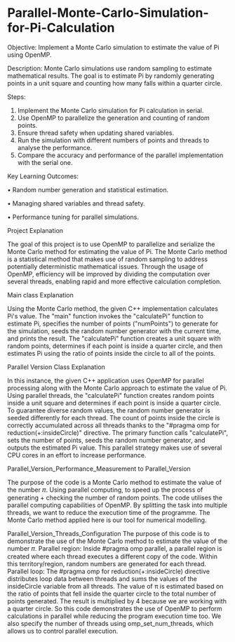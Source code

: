 # Parallel-Monte-Carlo-Simulation-for-Pi-Calculation

Objective: Implement a Monte Carlo simulation to estimate the value of Pi using OpenMP.

Description: Monte Carlo simulations use random sampling to estimate mathematical results. The goal is to estimate Pi by randomly generating points in a unit square and counting how many falls within a quarter circle.

Steps:
1.	Implement the Monte Carlo simulation for Pi calculation in serial.
2.	Use OpenMP to parallelize the generation and counting of random points.
3.	Ensure thread safety when updating shared variables.
4.	Run the simulation with different numbers of points and threads to analyse the performance.
5.	Compare the accuracy and performance of the parallel implementation with the serial one.

Key Learning Outcomes:

•	Random number generation and statistical estimation.

•	Managing shared variables and thread safety.

•	Performance tuning for parallel simulations.


Project Explanation 

The goal of this project is to use OpenMP to parallelize and serialize the Monte Carlo method for estimating the value of Pi. The Monte 
Carlo method is a statistical method that makes use of random sampling to address potentially deterministic mathematical issues. Through
the usage of OpenMP, efficiency will be improved by dividing the computation over several threads, enabling rapid and more effective 
calculation completion.


Main class Explanation

Using the Monte Carlo method, the given C++ implementation calculates Pi's value. The "main" function invokes the "calculatePi" function
to estimate Pi, specifies the number of points ("numPoints") to generate for the simulation, seeds the random number generator with the 
current time, and prints the result. The "calculatePi" function creates a unit square with random points, determines if each point is 
inside a quarter circle, and then estimates Pi using the ratio of points inside the circle to all of the points.

Parallel Version Class Explanation 

In this instance, the given C++ application uses OpenMP for parallel processing along with the Monte Carlo approach to estimate the 
value of Pi. Using parallel threads, the "calculatePi" function creates random points inside a unit square and determines if each point
is inside a quarter circle. To guarantee diverse random values, the random number generator is seeded differently for each thread. The 
count of points inside the circle is correctly accumulated across all threads thanks to the "#pragma omp for reduction(+:insideCircle)"
directive. The primary function calls "calculatePi", sets the number of points, seeds the random number generator, and outputs the 
estimated Pi value. This parallel strategy makes use of several CPU cores in an effort to increase performance.


Parallel_Version_Performance_Measurement to Parallel_Version

The purpose of the code is a Monte Carlo method to estimate the value of the number 𝜋. Using parallel computing, to speed up the process of generating + checking the number of random points. The code utilises the parallel computing capabilities of OpenMP. By splitting the task into multiple threads, we want to reduce the execution time of the programme. The Monte Carlo method applied here is our tool for numerical modelling.


Parallel_Version_Threads_Configuration
The purpose of this code is to demonstrate the use of the Monte Carlo method to estimate the value of the number 𝜋.
Parallel region: Inside #pragma omp parallel, a parallel region is created where each thread executes a different copy of the code. Within this territory/region, random numbers are generated for each thread.
Parallel loop: The #pragma omp for reduction(+:insideCircle) directive distributes loop data between threads and sums the values of the insideCircle variable from all threads.
The value of π is estimated based on the ratio of points that fell inside the quarter circle to the total number of points generated. The result is multiplied by 4 because we are working with a quarter circle.
So this code demonstrates the use of OpenMP to perform calculations in parallel while reducing the program execution time too. We also specify the number of threads using omp_set_num_threads, which allows us to control parallel execution. 
